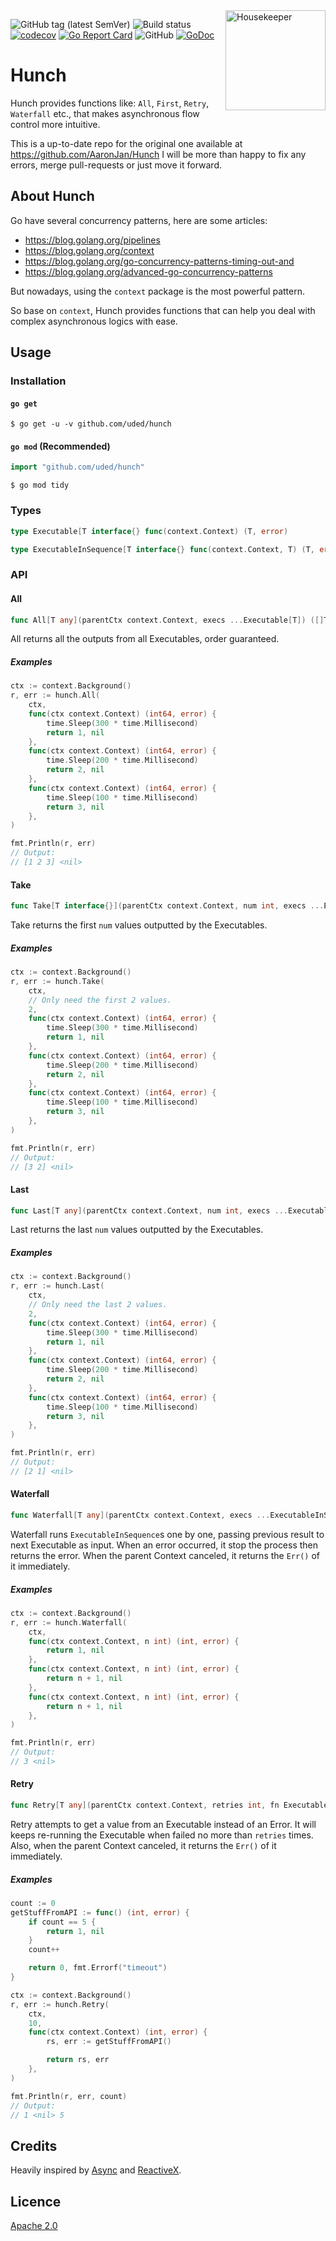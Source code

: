 <a href="https://github.com/uded/Hunch">
	<img width="160" src="https://user-images.githubusercontent.com/4630940/59684078-ea9d8c80-920b-11e9-9c99-85051dcb8a04.jpg" alt="Housekeeper" title="Hunch" align="right"/>
</a>

![GitHub tag (latest SemVer)](https://img.shields.io/github/tag/aaronjan/hunch.svg)
![Build status](https://github.com/uded/hunch/workflows/Go/badge.svg?branch=master)
[![codecov](https://codecov.io/gh/AaronJan/Hunch/branch/master/graph/badge.svg)](https://codecov.io/gh/AaronJan/Hunch)
[![Go Report Card](https://goreportcard.com/badge/github.com/uded/hunch)](https://goreportcard.com/report/github.com/uded/hunch)
![GitHub](https://img.shields.io/github/license/aaronjan/hunch.svg)
[![GoDoc](https://godoc.org/github.com/uded/hunch?status.svg)](https://godoc.org/github.com/uded/hunch)

# Hunch

Hunch provides functions like: `All`, `First`, `Retry`, `Waterfall` etc., that makes asynchronous flow control more intuitive.

This is a up-to-date repo for the original one available at https://github.com/AaronJan/Hunch
I will be more than happy to fix any errors, merge pull-requests or just move it forward.

## About Hunch

Go have several concurrency patterns, here are some articles:

* https://blog.golang.org/pipelines
* https://blog.golang.org/context
* https://blog.golang.org/go-concurrency-patterns-timing-out-and
* https://blog.golang.org/advanced-go-concurrency-patterns

But nowadays, using the `context` package is the most powerful pattern.

So base on `context`, Hunch provides functions that can help you deal with complex asynchronous logics with ease.

## Usage

### Installation

#### `go get`

```shell
$ go get -u -v github.com/uded/hunch
```

#### `go mod` (Recommended)

```go
import "github.com/uded/hunch"
```

```shell
$ go mod tidy
```

### Types

```go
type Executable[T interface{} func(context.Context) (T, error)

type ExecutableInSequence[T interface{} func(context.Context, T) (T, error)
```

### API

#### All

```go
func All[T any](parentCtx context.Context, execs ...Executable[T]) ([]T, error) 
```

All returns all the outputs from all Executables, order guaranteed.

##### Examples

```go
ctx := context.Background()
r, err := hunch.All(
    ctx,
    func(ctx context.Context) (int64, error) {
        time.Sleep(300 * time.Millisecond)
        return 1, nil
    },
    func(ctx context.Context) (int64, error) {
        time.Sleep(200 * time.Millisecond)
        return 2, nil
    },
    func(ctx context.Context) (int64, error) {
        time.Sleep(100 * time.Millisecond)
        return 3, nil
    },
)

fmt.Println(r, err)
// Output:
// [1 2 3] <nil>
```

#### Take

```go
func Take[T interface{}](parentCtx context.Context, num int, execs ...Executable[T]) ([]T, error)
```

Take returns the first `num` values outputted by the Executables.

##### Examples

```go
ctx := context.Background()
r, err := hunch.Take(
    ctx,
    // Only need the first 2 values.
    2,
    func(ctx context.Context) (int64, error) {
        time.Sleep(300 * time.Millisecond)
        return 1, nil
    },
    func(ctx context.Context) (int64, error) {
        time.Sleep(200 * time.Millisecond)
        return 2, nil
    },
    func(ctx context.Context) (int64, error) {
        time.Sleep(100 * time.Millisecond)
        return 3, nil
    },
)

fmt.Println(r, err)
// Output:
// [3 2] <nil>
```

#### Last

```go
func Last[T any](parentCtx context.Context, num int, execs ...Executable[T]) ([]T, error)
```

Last returns the last `num` values outputted by the Executables.

##### Examples

```go
ctx := context.Background()
r, err := hunch.Last(
    ctx,
    // Only need the last 2 values.
    2,
    func(ctx context.Context) (int64, error) {
        time.Sleep(300 * time.Millisecond)
        return 1, nil
    },
    func(ctx context.Context) (int64, error) {
        time.Sleep(200 * time.Millisecond)
        return 2, nil
    },
    func(ctx context.Context) (int64, error) {
        time.Sleep(100 * time.Millisecond)
        return 3, nil
    },
)

fmt.Println(r, err)
// Output:
// [2 1] <nil>
```

#### Waterfall

```go
func Waterfall[T any](parentCtx context.Context, execs ...ExecutableInSequence[T]) (T, error)
```

Waterfall runs `ExecutableInSequence`s one by one, passing previous result to next Executable as input. When an error occurred, it stop the process then returns the error. When the parent Context canceled, it returns the `Err()` of it immediately.

##### Examples

```go
ctx := context.Background()
r, err := hunch.Waterfall(
    ctx,
    func(ctx context.Context, n int) (int, error) {
        return 1, nil
    },
    func(ctx context.Context, n int) (int, error) {
        return n + 1, nil
    },
    func(ctx context.Context, n int) (int, error) {
        return n + 1, nil
    },
)

fmt.Println(r, err)
// Output:
// 3 <nil>
```

#### Retry

```go
func Retry[T any](parentCtx context.Context, retries int, fn Executable[T]) (T, error)
```

Retry attempts to get a value from an Executable instead of an Error. It will keeps re-running the Executable when failed no more than `retries` times. Also, when the parent Context canceled, it returns the `Err()` of it immediately.

##### Examples

```go
count := 0
getStuffFromAPI := func() (int, error) {
    if count == 5 {
        return 1, nil
    }
    count++

    return 0, fmt.Errorf("timeout")
}

ctx := context.Background()
r, err := hunch.Retry(
    ctx,
    10,
    func(ctx context.Context) (int, error) {
        rs, err := getStuffFromAPI()

        return rs, err
    },
)

fmt.Println(r, err, count)
// Output:
// 1 <nil> 5
```

## Credits

Heavily inspired by [Async](https://github.com/caolan/async/) and [ReactiveX](http://reactivex.io/).

## Licence

[Apache 2.0](https://www.apache.org/licenses/LICENSE-2.0)
